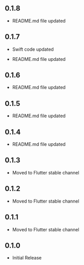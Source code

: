 ## 0.1.8

* README.md file updated

## 0.1.7

* Swift code updated

* README.md file updated

## 0.1.6

* README.md file updated

## 0.1.5

* README.md file updated

## 0.1.4

* README.md file updated

## 0.1.3

* Moved to Flutter stable channel

## 0.1.2

* Moved to Flutter stable channel

## 0.1.1

* Moved to Flutter stable channel

## 0.1.0

* Initial Release